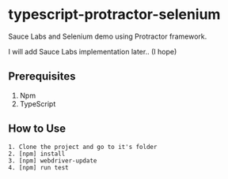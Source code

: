 # typescript-protractor-selenium
Sauce Labs and Selenium demo using Protractor framework.

I will add Sauce Labs implementation later.. (I hope)

## Prerequisites

1. Npm
2. TypeScript

## How to Use 
```
1. Clone the project and go to it's folder
2. [npm] install
3. [npm] webdriver-update
4. [npm] run test
```
